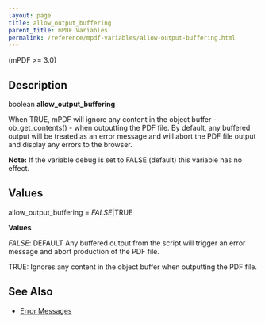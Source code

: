 ```yaml
---
layout: page
title: allow_output_buffering
parent_title: mPDF Variables
permalink: /reference/mpdf-variables/allow-output-buffering.html
---
```


<div id="bpmbook" class="bpmbook" style="direction:ltr;">
<div class="topic_user_field">
<div id="U0">
<p>(mPDF &gt;= 3.0)</p>
<h2>Description</h2>

<div class="alert alert-info" role="alert">boolean <b>allow_output_buffering</b></div>
<p>When <span class="smallblock">TRUE</span>, mPDF will ignore any content in the object buffer - ob_get_contents() - when outputting the PDF file. By default, any buffered output will be treated as an error message and will abort the PDF file output and display any errors to the browser.</p>

<div class="alert alert-info" role="alert"><b>Note:</b> If the variable <span class="parameter">debug</span> is set to <span class="smallblock">FALSE</span> (default) this variable has no effect.</div>
<h2>Values</h2>
<p class="manual_param_dt"><span class="parameter">allow_output_buffering</span> = <i><span class="smallblock">FALSE</span></i>|<span class="smallblock">TRUE</span></p>
<p class="manual_param_dd"><b>Values</b>

<i><span class="smallblock">FALSE</span></i>: <span class="smallblock">DEFAULT</span> Any buffered output from the script will trigger an error message and abort production of the PDF file.

<span class="smallblock">TRUE</span>: Ignores any content in the object buffer when outputting the PDF file.</p>
<h2>See Also</h2>
<ul>
<li class="manual_boxlist"><a href="{{ "/troubleshooting/error-messages.html" | prepend: site.baseurl }}">Error Messages</a> 

</li>
</ul>
<p>&nbsp;</p>
<p>&nbsp;</p>
</div>
</div>

